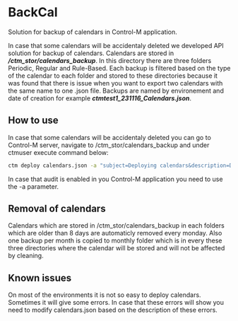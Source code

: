 # BackCal
Solution for backup of calendars in Control-M application. 


In case that some calendars will be accidentaly deleted we developed API solution for backup of calendars. Calendars are stored in ***/ctm_stor/calendars_backup***.
In this directory there are three folders Periodic, Regular and Rule-Based. Each backup is filtered based on the type of the calendar to each folder and stored to these directories because it was found that there is issue when you want to export two calendars with the same name to one .json file. 
Backups are named by environement and date of creation for example ***ctmtest1_231116_Calendars.json***. 

 

## How to use 

In case that some calendars will be accidentaly deleted you can go to Control-M server, navigate to /ctm_stor/calendars_backup and under ctmuser execute command below: 

 
```Bash
ctm deploy calendars.json -a "subject=Deploying calendars&description=Deploying calendars"
```
 

In case that audit is enabled in you Control-M application you need to use the -a parameter.

 

## Removal of calendars 

Calendars which are stored in /ctm_stor/calendars_backup in each folders which are older than 8 days are automaticly removed every monday. 
Also one backup per month is copied to monthly folder which is in every these three directories where the calendar will be stored and will not be affected by cleaning. 

 

## Known issues 

On most of the environments it is not so easy to deploy calendars. Sometimes it will give some errors. In case that these errors will show you need to modify calendars.json based on the description of these errors. 
